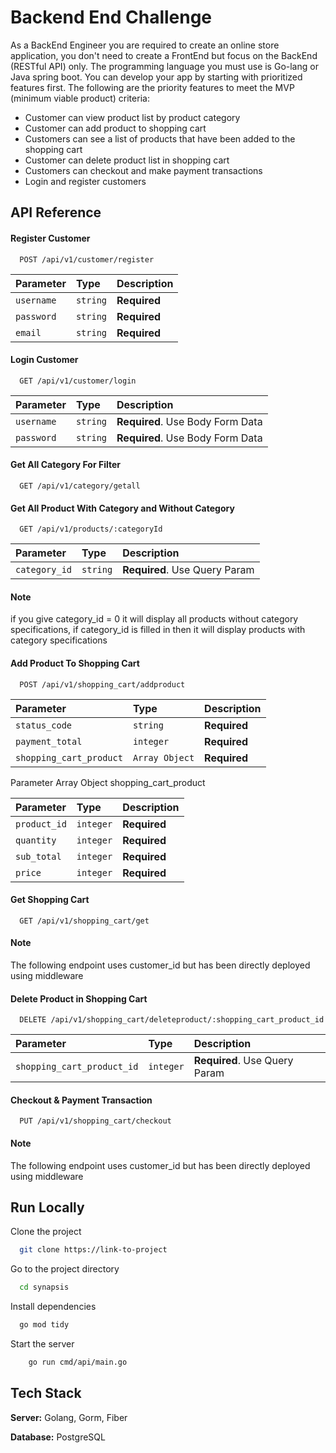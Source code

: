 
# Backend End Challenge

As a BackEnd Engineer you are required to create an online store application, you don't need to create a FrontEnd but focus on the BackEnd (RESTful API) only. The programming language you must use is Go-lang or Java spring boot.
You can develop your app by starting with prioritized features first. The following are the priority features to meet the MVP (minimum viable product) criteria:
- Customer can view product list by product category 
- Customer can add product to shopping cart
- Customers can see a list of products that have been added to the shopping cart
- Customer can delete product list in shopping cart
- Customers can checkout and make payment transactions
- Login and register customers



## API Reference

#### Register Customer

```http
  POST /api/v1/customer/register
```

| Parameter | Type     | Description                |
| :-------- | :------- | :------------------------- |
| `username` | `string` | **Required** |
| `password` | `string` | **Required** |
| `email` | `string` | **Required** |

#### Login Customer

```http
  GET /api/v1/customer/login
```

| Parameter | Type     | Description                       |
| :-------- | :------- | :-------------------------------- |
| `username`      | `string` | **Required**. Use Body Form Data |
| `password`      | `string` | **Required**. Use Body Form Data |

#### Get All Category For Filter

```http
  GET /api/v1/category/getall
```

#### Get All Product With Category and Without Category

```http
  GET /api/v1/products/:categoryId
```

| Parameter | Type     | Description                       |
| :-------- | :------- | :-------------------------------- |
| `category_id`      | `string` | **Required**. Use Query Param |

#### Note
if you give category_id = 0 it will display all products without category specifications, if category_id is filled in then it will display products with category specifications

#### Add Product To Shopping Cart

```http
  POST /api/v1/shopping_cart/addproduct
```

| Parameter | Type     | Description                       |
| :-------- | :------- | :-------------------------------- |
| `status_code`      | `string` | **Required** |
| `payment_total`      | `integer` | **Required** |
| `shopping_cart_product`      | `Array Object` | **Required** |

Parameter Array Object shopping_cart_product

| Parameter | Type     | Description                       |
| :-------- | :------- | :-------------------------------- |
| `product_id`      | `integer` | **Required** |
| `quantity`      | `integer` | **Required** |
| `sub_total`      | `integer` | **Required** |
| `price`      | `integer` | **Required** |

#### Get Shopping Cart

```http
  GET /api/v1/shopping_cart/get
```
#### Note
The following endpoint uses customer_id but has been directly deployed using middleware

#### Delete Product in Shopping Cart

```http
  DELETE /api/v1/shopping_cart/deleteproduct/:shopping_cart_product_id
```
| Parameter | Type     | Description                       |
| :-------- | :------- | :-------------------------------- |
| `shopping_cart_product_id`      | `integer` | **Required**. Use Query Param |

#### Checkout & Payment Transaction

```http
  PUT /api/v1/shopping_cart/checkout
```

#### Note
The following endpoint uses customer_id but has been directly deployed using middleware




## Run Locally

Clone the project

```bash
  git clone https://link-to-project
```

Go to the project directory

```bash
  cd synapsis
```

Install dependencies

```bash
  go mod tidy
```

Start the server

```bash
    go run cmd/api/main.go
```


## Tech Stack

**Server:** Golang, Gorm, Fiber

**Database:** PostgreSQL

